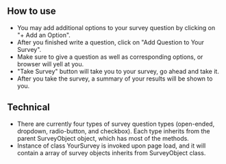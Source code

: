
## How to use
* You may add additional options to your survey question by clicking on "+ Add an Option".
* After you finished write a question, click on "Add Question to Your Survey".
* Make sure to give a question as well as corresponding options, or browser will yell at you.
* "Take Survey" button will take you to your survey, go ahead and take it.
* After you take the survey, a summary of your results will be shown to you.

## Technical
* There are currently four types of survey question types (open-ended, dropdown, radio-button, and checkbox). Each type inherits from the parent SurveyObject object, which has most of the methods.
* Instance of class YourSurvey is invoked upon page load, and it will contain a array of survey objects inherits from SurveyObject class.
